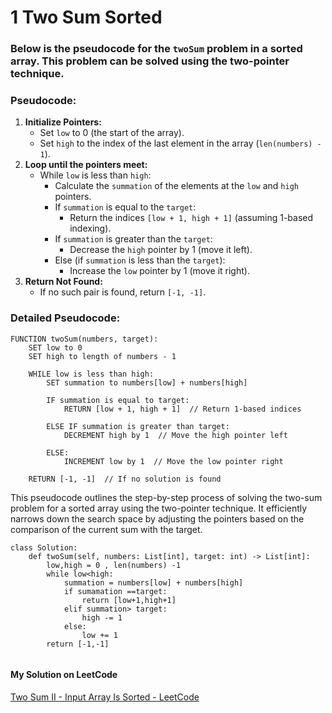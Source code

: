 # 1 Two Sum Sorted
### Below is the pseudocode for the `twoSum` problem in a sorted array. This problem can be solved using the two-pointer technique.

### Pseudocode:

1. **Initialize Pointers:**
    - Set `low` to 0 (the start of the array).
    - Set `high` to the index of the last element in the array (`len(numbers) - 1`).
2. **Loop until the pointers meet:**
    - While `low` is less than `high`:
        - Calculate the `summation` of the elements at the `low` and `high` pointers.
        - If `summation` is equal to the `target`:
            - Return the indices `[low + 1, high + 1]` (assuming 1-based indexing).
        - If `summation` is greater than the `target`:
            - Decrease the `high` pointer by 1 (move it left).
        - Else (if `summation` is less than the `target`):
            - Increase the `low` pointer by 1 (move it right).
3. **Return Not Found:**
    - If no such pair is found, return `[-1, -1]`.

### Detailed Pseudocode:

```
FUNCTION twoSum(numbers, target):
    SET low to 0
    SET high to length of numbers - 1

    WHILE low is less than high:
        SET summation to numbers[low] + numbers[high]

        IF summation is equal to target:
            RETURN [low + 1, high + 1]  // Return 1-based indices

        ELSE IF summation is greater than target:
            DECREMENT high by 1  // Move the high pointer left

        ELSE:
            INCREMENT low by 1  // Move the low pointer right

    RETURN [-1, -1]  // If no solution is found

```





This pseudocode outlines the step-by-step process of solving the two-sum problem for a sorted array using the two-pointer technique. It efficiently narrows down the search space by adjusting the pointers based on the comparison of the current sum with the target.



```
class Solution:
    def twoSum(self, numbers: List[int], target: int) -> List[int]:
        low,high = 0 , len(numbers) -1
        while low<high:
            summation = numbers[low] + numbers[high]
            if sumamation ==target:
                return [low+1,high+1]
            elif summation> target:
                high -= 1
            else:
                low += 1
        return [-1,-1]


````


#### My Solution on LeetCode

[Two Sum II - Input Array Is Sorted - LeetCode](https://leetcode.com/problems/two-sum-ii-input-array-is-sorted/submissions/1326224716/)
